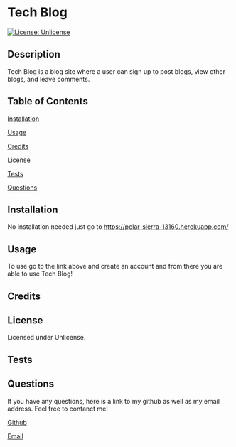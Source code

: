 # Tech Blog
[![License: Unlicense](https://img.shields.io/badge/license-Unlicense-blue.svg)](http://unlicense.org/)
## Description
Tech Blog is a blog site where a user can sign up to post blogs, view other blogs, and leave comments.
## Table of Contents
[Installation](#installation)

[Usage](#usage)

[Credits](#credits)

[License](#license)

[Tests](#tests)

[Questions](#questions)

## Installation
No installation needed just go to https://polar-sierra-13160.herokuapp.com/
## Usage
To use go to the link above and create an account and from there you are able to use Tech Blog!
## Credits

## License
Licensed under Unlicense.
## Tests

## Questions
If you have any questions, here is a link to my github as well as my email address. Feel free to contanct me!

[Github](github.com/aagarc9 "My Github")

[Email](andrewagarcia8@gmail.com "My Email")